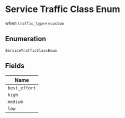 
# Service Traffic Class Enum

when `traffic_type`==`custom`

## Enumeration

`ServiceTrafficClassEnum`

## Fields

| Name |
|  --- |
| `best_effort` |
| `high` |
| `medium` |
| `low` |

